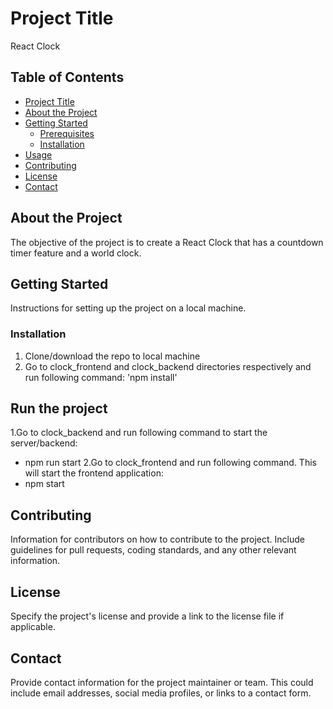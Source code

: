 # Project Title

React Clock

## Table of Contents

- [Project Title](#project-title)
- [About the Project](#about-the-project)
- [Getting Started](#getting-started)
  - [Prerequisites](#prerequisites)
  - [Installation](#installation)
- [Usage](#usage)
- [Contributing](#contributing)
- [License](#license)
- [Contact](#contact)

## About the Project

The objective of the project is to create a React Clock that has a countdown timer feature and a world clock.

## Getting Started

Instructions for setting up the project on a local machine.

### Installation

1. Clone/download the repo to local machine
2. Go to clock_frontend and clock_backend directories respectively and run following command: 'npm install'

## Run the project

1.Go to clock_backend and run following command to start the server/backend:
  - npm run start
2.Go to clock_frontend and run following command. This will start the frontend application:
  - npm start

## Contributing

Information for contributors on how to contribute to the project. Include guidelines for pull requests, coding standards, and any other relevant information.

## License

Specify the project's license and provide a link to the license file if applicable.

## Contact

Provide contact information for the project maintainer or team. This could include email addresses, social media profiles, or links to a contact form.
